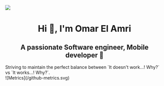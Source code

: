 ![](https://komarev.com/ghpvc/?username=omaarelamri&color=brightgreen&style=plastic) <br>
<h1 align="center">Hi 👋, I'm Omar El Amri</h1>
<h2 align="center">A passionate Software engineer, Mobile developer 📱</h2>
Striving to maintain the perfect balance between `It doesn't work...! Why?` vs `It works...! Why?`. <br>
![Metrics](/github-metrics.svg) 



